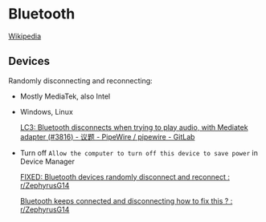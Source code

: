 # Bluetooth
[Wikipedia](https://en.wikipedia.org/wiki/Bluetooth)

## Devices
Randomly disconnecting and reconnecting:
- Mostly MediaTek, also Intel
- Windows, Linux

  [LC3: Bluetooth disconnects when trying to play audio, with Mediatek adapter (#3816) - 议题 - PipeWire / pipewire - GitLab](https://gitlab.freedesktop.org/pipewire/pipewire/-/issues/3816)
- Turn off `Allow the computer to turn off this device to save power` in Device Manager
  
  [FIXED: Bluetooth devices randomly disconnect and reconnect : r/ZephyrusG14](https://www.reddit.com/r/ZephyrusG14/comments/xa7co7/fixed_bluetooth_devices_randomly_disconnect_and/)

  [Bluetooth keeps connected and disconnecting how to fix this ? : r/ZephyrusG14](https://www.reddit.com/r/ZephyrusG14/comments/15p5320/bluetooth_keeps_connected_and_disconnecting_how/)